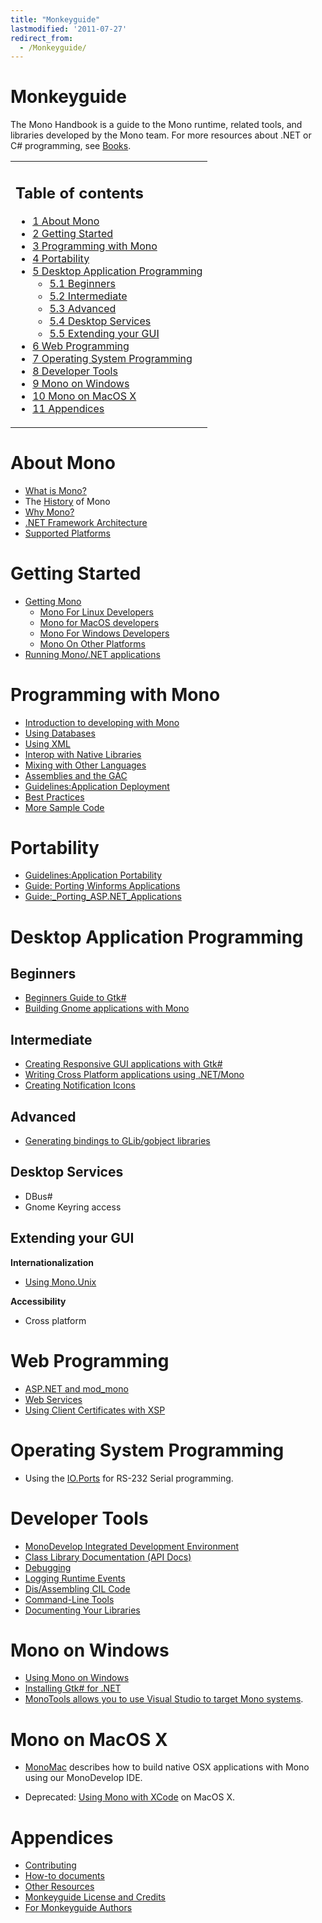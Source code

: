 ```yaml
---
title: "Monkeyguide"
lastmodified: '2011-07-27'
redirect_from:
  - /Monkeyguide/
---
```


Monkeyguide
===========

 The Mono Handbook is a guide to the Mono runtime, related tools, and libraries developed by the Mono team. For more resources about .NET or C# programming, see [Books](/Books "Books").

<table>
<col width="100%" />
<tbody>
<tr class="odd">
<td align="left"><h2>Table of contents</h2>
<ul>
<li><a href="#about-mono">1 About Mono</a></li>
<li><a href="#getting-started">2 Getting Started</a></li>
<li><a href="#programming-with-mono">3 Programming with Mono</a></li>
<li><a href="#portability">4 Portability</a></li>
<li><a href="#desktop-application-programming">5 Desktop Application Programming</a>
<ul>
<li><a href="#beginners">5.1 Beginners</a></li>
<li><a href="#intermediate">5.2 Intermediate</a></li>
<li><a href="#advanced">5.3 Advanced</a></li>
<li><a href="#desktop-services">5.4 Desktop Services</a></li>
<li><a href="#extending-your-gui">5.5 Extending your GUI</a></li>
</ul></li>
<li><a href="#web-programming">6 Web Programming</a></li>
<li><a href="#operating-system-programming">7 Operating System Programming</a></li>
<li><a href="#developer-tools">8 Developer Tools</a></li>
<li><a href="#mono-on-windows">9 Mono on Windows</a></li>
<li><a href="#mono-on-macos-x">10 Mono on MacOS X</a></li>
<li><a href="#appendices">11 Appendices</a></li>
</ul></td>
</tr>
</tbody>
</table>

About Mono
==========

-   [What is Mono?](/About_Mono "About Mono")
-   The [History](/History "History") of Mono
-   [Why Mono?](/Why_Mono "Why Mono?")
-   [.NET Framework Architecture](/.NET_Framework_Architecture ".NET Framework Architecture")
-   [Supported Platforms](/Supported_Platforms "Supported Platforms")

Getting Started
===============

-   [Getting Mono](/Obtaining_Mono)
    -   [Mono For Linux Developers](/Mono_For_Linux_Developers "Mono For Linux Developers")
    -   [Mono for MacOS developers](/Mono:OSX "Mono:OSX")
    -   [Mono For Windows Developers](/Using_Mono_on_Windows)
    -   [Mono On Other Platforms](/Mono_On_Other_Platforms "Mono On Other Platforms")
-   [Running Mono/.NET applications](/Guide:Running_Mono_Applications "Guide:Running Mono Applications")

Programming with Mono
=====================

-   [Introduction to developing with Mono](/Introduction_to_developing_with_Mono "Introduction to developing with Mono")
-   [Using Databases](/Using_Databases "Using Databases")
-   [Using XML](/Using_XML "Using XML")
-   [Interop with Native Libraries](/Interop_with_Native_Libraries "Interop with Native Libraries")
-   [Mixing with Other Languages](/Mixing_with_Other_Languages "Mixing with Other Languages")
-   [Assemblies and the GAC](/Assemblies_and_the_GAC "Assemblies and the GAC")
-   [Guidelines:Application Deployment](/Guidelines:Application_Deployment "Guidelines:Application Deployment")
-   [Best Practices](/Best_Practices "Best Practices")
-   [More Sample Code](/More_Sample_Code "More Sample Code")

Portability
===========

-   [Guidelines:Application Portability](/Guidelines:Application_Portability "Guidelines:Application Portability")
-   [Guide: Porting Winforms Applications](/Guide:_Porting_Winforms_Applications "Guide: Porting Winforms Applications")
-   [Guide:_Porting_ASP.NET_Applications](/Guide:_Porting_ASP.NET_Applications "Guide: Porting ASP.NET Applications")

Desktop Application Programming
===============================

Beginners
---------

-   [Beginners Guide to Gtk#](/GtkSharpBeginnersGuide "GtkSharpBeginnersGuide")
-   [Building Gnome applications with Mono](/Mono_for_Gnome_Applications "Mono for Gnome Applications")

Intermediate
------------

-   [Creating Responsive GUI applications with Gtk#](/Responsive_Applications "Responsive Applications")
-   [Writing Cross Platform applications using .NET/Mono](/Guidelines:Application_Portability)
-   [Creating Notification Icons](/GtkSharpNotificationIcon "GtkSharpNotificationIcon")

Advanced
--------

-   [Generating bindings to GLib/gobject libraries](/GAPI "GAPI")

Desktop Services
----------------

-   DBus#
-   Gnome Keyring access

Extending your GUI
------------------

**Internationalization**

-   [Using Mono.Unix](/Internationalization)

**Accessibility**

-   Cross platform

Web Programming
===============

-   [ASP.NET and mod_mono](/ASP.NET_and_mod_mono "ASP.NET and mod mono")
-   [Web Services](/Web_Services "Web Services")
-   [Using Client Certificates with XSP](/UsingClientCertificatesWithXSP "UsingClientCertificatesWithXSP")

Operating System Programming
============================

-   Using the [IO.Ports](/HowToSystemIOPorts "HowToSystemIOPorts") for RS-232 Serial programming.

Developer Tools
===============

-   [MonoDevelop Integrated Development Environment](http://monodevelop.com)
-   [Class Library Documentation (API Docs)](/Monodoc "Monodoc")
-   [Debugging](/Debugging "Debugging")
-   [Logging Runtime Events](/Logging_Runtime_Events "Logging Runtime Events")
-   [Dis/Assembling CIL Code](/Dis/Assembling_CIL_Code "Dis/Assembling CIL Code")
-   [Command-Line Tools](/Command-Line_Tools "Command-Line Tools")
-   [Documenting Your Libraries](/Generating_Documentation "Generating Documentation")

Mono on Windows
===============

-   [Using Mono on Windows](/Using_Mono_on_Windows "Using Mono on Windows")
-   [Installing Gtk# for .NET](/Gtk-Sharp_Installer_for_.NET_Framework "Gtk-Sharp Installer for .NET Framework")
-   [MonoTools allows you to use Visual Studio to target Mono systems](http://mono-tools.com/).

Mono on MacOS X
===============

-   [MonoMac](/MonoMac "MonoMac") describes how to build native OSX applications with Mono using our MonoDevelop IDE.

-   Deprecated: [Using Mono with XCode](/CSharpPlugin "CSharpPlugin") on MacOS X.

Appendices
==========

-   [Contributing](/Contributing "Contributing")
-   [How-to documents](/Howto "Howto")
-   [Other Resources](/Books "Books")
-   [Monkeyguide License and Credits](/Monkeyguide_License_and_Credits "Monkeyguide License and Credits")
-   [For Monkeyguide Authors](/For_Monkeyguide_Authors "For Monkeyguide Authors")


